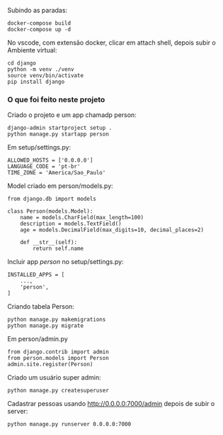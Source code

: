 ﻿Subindo as paradas:

    docker-compose build
    docker-compose up -d

No vscode, com extensão docker, clicar em attach shell, depois subir o Ambiente virtual:

    cd django
    python -m venv ./venv
    source venv/bin/activate
    pip install django

### O que foi feito neste projeto

Criado o projeto e um app chamadp person:

    django-admin startproject setup .
    python manage.py startapp person

Em setup/settings.py:

    ALLOWED_HOSTS = ['0.0.0.0']
    LANGUAGE_CODE = 'pt-br'
    TIME_ZONE = 'America/Sao_Paulo'

Model criado em person/models.py:

    from django.db import models

    class Person(models.Model):
        name = models.CharField(max_length=100)
        description = models.TextField()
        age = models.DecimalField(max_digits=10, decimal_places=2)

        def __str__(self):
            return self.name

Incluir app *person* no setup/settings.py:

    INSTALLED_APPS = [
        ...,
        'person',
    ]

Criando tabela Person:

    python manage.py makemigrations
    python manage.py migrate

Em person/admin.py

    from django.contrib import admin
    from person.models import Person
    admin.site.register(Person)

Criado um usuário super admin:

    python manage.py createsuperuser

Cadastrar pessoas usando http://0.0.0.0:7000/admin depois de subir o server:

    python manage.py runserver 0.0.0.0:7000


